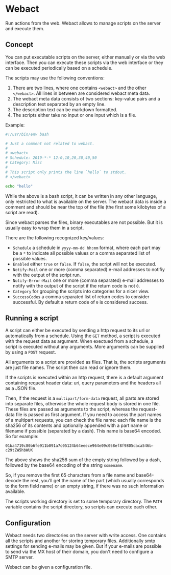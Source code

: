# Webact

Run actions from the web. Webact allows to manage scripts on the
server and execute them.

## Concept

You can put executable scripts on the server, either manually or via
the web interface. Then you can execute these scripts via the web
interface or they can be executed periodically based on a schedule.

The scripts may use the following conventions:

1. There are two lines, where one contains `<webact>` and the other
   `</webact>`. All lines in between are considered webact meta data.
2. The webact meta data consists of two sections: key-value pairs and
   a description text separated by an empty line.
3. The description text can be markdown formatted.
4. The scripts either take no input or one input which is a file.

Example:
``` bash
#!/usr/bin/env bash

# Just a comment not related to webact.
#
# <webact>
# Schedule: 2019-*-* 12:0,10,20,30,40,50
# Category: Misc
#
# This script only prints the line `hello` to stdout.
# </webact>

echo "hello"
```

While the above is a bash script, it can be written in any other
language, only restricted to what is available on the server. The
webact data is inside a comment and should be near the top of the file
(the first some kilobytes of a script are read).

Since webact parses the files, binary executables are not
possible. But it is usually easy to wrap them in a script.

There are the following recognized key/values:

- `Schedule` a schedule in `yyyy-mm-dd hh:mm` format, where each part
  may be a `*` to indicate all possible values or a comma separated
  list of possible values.
- `Enabled` either `true` or `false`. If `false`, the script will not
  be executed.
- `Notify-Mail` one or more (comma separated) e-mail addresses to
  notifiy with the output of the script run.
- `Notify-Error-Mail` one or more (comma separated) e-mail addresses
  to notify with the output of the script if the return code is not
  `0`.
- `Category` for grouping the scripts into categories for a nicer
  view.
- `SuccessCodes` a comma separated list of return codes to consider
  successful. By default a return code of `0` is considered success.

## Running a script

A script can either be executed by sending a http request to its url
or automatically from a schedule. Using the `GET` method, a script is
executed with the request data as argument. When exectued from a
schedule, a script is executed without any arguments. More arguments
can be supplied by using a `POST` request.

All arguments to a script are provided as files. That is, the scripts
arguments are just file names. The script then can read or ignore
them.

If the scripts is executed within an http request, there is a default
argument containing request header data: uri, query parameters and the
headers all as a JSON file.

Then, if the request is a `multipart/form-data` request, all parts are
stored into separate files, otherwise the whole request body is stored
in one file. These files are passed as arguments to the script,
whereas the request-data file is passed as first argument. If you need
to access the part names of a multipart requests, you can check the
file name: each file name is the sha256 of its contents and optionally
appended with a part name or filename if possible (separated by a
dash). This name is base64 encoded. So for example:

```
01ba4719c80b6fe911b091a7c05124b64eeece964e09c058ef8f9805daca546b-c29tZW5hbWUK
```

The above shows the sha256 sum of the empty string followed by a dash,
followed by the base64 encoding of the string `somename`.

So, if you remove the first 65 characters from a file name and
base64-decode the rest, you'll get the name of the part (which usually
corresponds to the form field name) or an empty string, if there was
no such information available.

The scripts working directory is set to some temporary directory. The
`PATH` variable contains the script directory, so scripts can execute
each other.

## Configuration

Webact needs two directories on the server with write access. One
contains all the scripts and another for storing temporary
files. Additionally smtp settings for sending e-mails may be
given. But if your e-mails are possible to send via the MX host of
their domain, you don't need to configure a SMTP server.

Webact can be given a configuration file.
